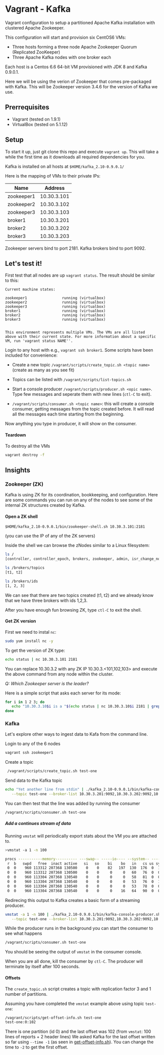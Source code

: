 Vagrant - Kafka
=============

Vagrant configuration to setup a partitioned Apache Kafka installation with clustered Apache Zookeeper.

This configuration will start and provision six CentOS6 VMs:

* Three hosts forming a three node Apache Zookeeper Quorum (Replicated ZooKeeper)
* Three Apache Kafka nodes with one broker each

Each host is a Centos 6.6 64-bit VM provisioned with JDK 8 and Kafka 0.9.0.1.

Here we will be using the verion of Zookeeper that comes pre-packaged with Kafka. This will be Zookeeper version 3.4.6 for the version of Kafka we use.

Prerrequisites
-------------------------

* Vagrant (tested on 1.9.1)
* VirtualBox (tested on 5.1.12)

Setup
-------------------------

To start it up, just git clone this repo and execute ```vagrant up```. This will take a while the first time as it downloads all required dependencies for you.

Kafka is installed on all hosts at ```$HOME/kafka_2.10-0.9.0.1/```

Here is the mapping of VMs to their private IPs:

| Name        | Address    |
|-------------|------------|
|zookeeper1   | 10.30.3.101 |
|zookeeper2   | 10.30.3.102 |
|zookeeper3   | 10.30.3.103 |
|broker1      | 10.30.3.201 |
|broker2      | 10.30.3.202 |
|broker3      | 10.30.3.203 |

Zookeeper servers bind to port 2181. Kafka brokers bind to port 9092.

Let's test it!
-------------------------

First test that all nodes are up ```vagrant status```. The result should be similar to this:

```
Current machine states:

zookeeper1                running (virtualbox)
zookeeper2                running (virtualbox)
zookeeper3                running (virtualbox)
broker1                   running (virtualbox)
broker2                   running (virtualbox)
broker3                   running (virtualbox)


This environment represents multiple VMs. The VMs are all listed
above with their current state. For more information about a specific
VM, run 'vagrant status NAME''.
```

Login to any host with e.g., ```vagrant ssh broker1```. Some scripts have been included for convenience:

* Create a new topic ```/vagrant/scripts/create_topic.sh <topic name>``` (create as many as you see fit)

* Topics can be listed with ```/vagrant/scripts/list-topics.sh```

* Start a console producer ```/vagrant/scripts/producer.sh <opic name>```. Type few messages and seperate them with new lines (`ctl-C` to exit).

* ```/vagrant/scripts/consumer.sh <topic name>```: this will create a console consumer, getting messages from the topic created before. It will read all the messages each time starting from the beginning.

Now anything you type in producer, it will show on the consumer.


#### Teardown


To destroy all the VMs

```bash
vagrant destroy -f
```


## Insights

### Zookeeper (ZK)

Kafka is using ZK for its coordination, bookkeeping, and configuration.
Here are some commands you can run on any of the nodes to see some of the internal ZK structures created by Kafka.

#### Open a ZK shell

```$HOME/kafka_2.10-0.9.0.1/bin/zookeeper-shell.sh 10.30.3.101:2181```

(you can use the IP of any of the ZK servers)


Inside the shell we can browse the zNodes similar to a Linux filesystem:

```bash
ls /
[controller, controller_epoch, brokers, zookeeper, admin, isr_change_notification, consumers, config]

ls /brokers/topics
[t1, t2]

ls /brokers/ids
[1, 2, 3]
```

We can see that there are two topics created (t1, t2) and we already know that we have three brokers with ids 1,2,3.

After you have enough fun browsing ZK, type `ctl-C` to exit the shell.

#### Get ZK version

First we need to instal `nc`:

```bash
sudo yum install nc -y
```

To get the version of ZK type:

```bash
echo status | nc 10.30.3.101 2181
```

You can replace 10.30.3.2 with any ZK IP 10.30.3.<101,102,103> and execute the above command from any node within the cluster.

*Q: Which Zookeeper server is the leader?*

Here is a simple script that asks each server for its mode:

```bash
for i in 1 2 3; do
   echo "10.30.3.10$i is a "$(echo status | nc 10.30.3.10$i 2181 | grep ^Mode | awk '{print $2}')
done
```

### Kafka

Let's explore other ways to ingest data to Kafa from the command line.

Login to any of the 6 nodes

```bash
vagrant ssh zookeeper1
```

Create a topic

```bash
 /vagrant/scripts/create_topic.sh test-one
```

Send data to the Kafka topic

```bash
echo "Yet another line from stdin" | ./kafka_2.10-0.9.0.1/bin/kafka-console-producer.sh \
   --topic test-one --broker-list 10.30.3.201:9092,10.30.3.202:9092,10.30.3.203:9092
```

You can then test that the line was added by running the consumer

```bash
/vagrant/scripts/consumer.sh test-one
```

##### Add a continues stream of data

Running `vmstat` will periodically export stats about the VM you are attached to.

```bash
>vmstat -a 1 -n 100

procs -----------memory---------- ---swap-- -----io---- --system-- -----cpu-----
 r  b   swpd   free  inact active   si   so    bi    bo   in   cs us sy id wa st
 0  0    960 113312 207368 130500    0    0    82   197  130  176  0  1 99  0  0
 0  0    960 113312 207368 130500    0    0     0     0   60   76  0  0 100  0  0
 0  0    960 113304 207368 130540    0    0     0     0   58   81  0  0 100  0  0
 0  0    960 113304 207368 130540    0    0     0     0   53   76  0  1 99  0  0
 0  0    960 113304 207368 130540    0    0     0     0   53   78  0  0 100  0  0
 0  0    960 113304 207368 130540    0    0     0    16   64   90  0  0 100  0  0
```

Redirecing this output to Kafka creates a basic form of a streaming producer.

```bash
vmstat -a 1 -n 100 | ./kafka_2.10-0.9.0.1/bin/kafka-console-producer.sh \
   --topic test-one --broker-list 10.30.3.201:9092,10.30.3.202:9092,10.30.3.203:9092 &
```

While the producer runs in the background you can start the consumer to see what happens

```bash
/vagrant/scripts/consumer.sh test-one
```

You should be seeing the output of `vmstat` in the consumer console.

When you are all done, kill the consumer by `ctl-C`. The producer will terminate by itself after 100 seconds.


#### Offsets

The `create_topic.sh` script creates a topic with replication factor 3 and 1 number of partitions.

Assuming you have completed the `vmstat` example above using topic `test-one`:

```bash
/vagrant/scripts/get-offset-info.sh test-one
test-one:0:102
```

There is one partition (id 0) and the last offset was 102 (from `vmstat`: 100 lines of reports + 2 header lines)
We asked Kafka for the last offset written so far using `--time -1` (as seen in [get-offset-info.sh](scripts/get-offset-info.sh)). You can change the time to `-2` to get the first offset.
